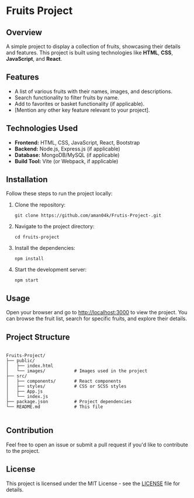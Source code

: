  <h1>Fruits Project</h1>

<h2>Overview</h2>
<p>A simple project to display a collection of fruits, showcasing their details and features. This project is built using technologies like <strong>HTML</strong>, <strong>CSS</strong>, <strong>JavaScript</strong>, and <strong>React</strong>.</p>

<h2>Features</h2>
<ul>
  <li>A list of various fruits with their names, images, and descriptions.</li>
  <li>Search functionality to filter fruits by name.</li>
  <li>Add to favorites or basket functionality (if applicable).</li>
  <li>[Mention any other key feature relevant to your project].</li>
</ul>

<h2>Technologies Used</h2>
<ul>
  <li><strong>Frontend:</strong> HTML, CSS, JavaScript, React, Bootstrap</li>
  <li><strong>Backend:</strong> Node.js, Express.js (if applicable)</li>
  <li><strong>Database:</strong> MongoDB/MySQL (if applicable)</li>
  <li><strong>Build Tool:</strong> Vite (or Webpack, if applicable)</li>
</ul>

<h2>Installation</h2>
<p>Follow these steps to run the project locally:</p>

<ol>
  <li>Clone the repository:</li>
  <pre><code>git clone https://github.com/aman04k/Frutis-Project-.git</code></pre>
  
  <li>Navigate to the project directory:</li>
  <pre><code>cd fruits-project</code></pre>
  
  <li>Install the dependencies:</li>
  <pre><code>npm install</code></pre>
  
  <li>Start the development server:</li>
  <pre><code>npm start</code></pre>
</ol>

<h2>Usage</h2>
<p>Open your browser and go to <a href="http://localhost:3000">http://localhost:3000</a> to view the project. You can browse the fruit list, search for specific fruits, and explore their details.</p>

<h2>Project Structure</h2>
<pre>
<code>
Fruits-Project/
├── public/
│   ├── index.html
│   └── images/           # Images used in the project
├── src/
│   ├── components/       # React components
│   ├── styles/           # CSS or SCSS styles
│   ├── App.js
│   └── index.js
├── package.json          # Project dependencies
└── README.md             # This file
</code>
</pre>

<h2>Contribution</h2>
<p>Feel free to open an issue or submit a pull request if you'd like to contribute to the project.</p>

<h2>License</h2>
<p>This project is licensed under the MIT License - see the <a href="LICENSE">LICENSE</a> file for details.</p>
